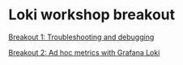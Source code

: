 # Loki workshop breakout

[Breakout 1: Troubleshooting and debugging](./troubleshooting_and_debugging.md)

[Breakout 2: Ad hoc metrics with Grafana Loki](./ad_hoc_metric.md)

